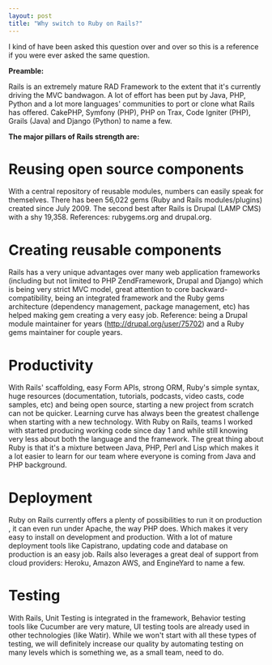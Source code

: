```yaml
---
layout: post
title: "Why switch to Ruby on Rails?"
---
```


I kind of have been asked this question over and over so this is a reference if 
you were ever asked the same question.

**Preamble:**

Rails is an extremely mature RAD Framework to the extent that it's currently 
driving the MVC bandwagon. A lot of effort has been put by Java, PHP, Python and a lot more languages' communities to port or clone what Rails has offered. CakePHP, Symfony (PHP), PHP on Trax, Code Igniter (PHP), Grails (Java) and Django (Python) to name a few.

**The major pillars of Rails strength are:**

Reusing open source components
==============================
With a central repository of reusable modules, numbers can easily speak for 
themselves. There has been 56,022 gems (Ruby and Rails modules/plugins) created 
since July 2009. The second best after Rails is Drupal (LAMP CMS) with a shy 
19,358. References: rubygems.org and drupal.org.

Creating reusable components
=============================
Rails has a very unique advantages over many web application frameworks 
(including but not limited to PHP ZendFramework, Drupal and Django) which is 
being very strict MVC model, great attention to core backward-compatibility, 
being an integrated framework and the Ruby gems architecture (dependency 
management, package management, etc) has helped making gem creating a very easy 
job. Reference: being a Drupal module maintainer for years 
(http://drupal.org/user/75702) and a Ruby gems maintainer for couple years.

Productivity
=============
With Rails' scaffolding, easy Form APIs, strong ORM, Ruby's simple syntax, huge 
resources (documentation, tutorials, podcasts, video casts, code samples, etc) 
and being open source, starting a new project from scratch can not be quicker.
Learning curve has always been the greatest challenge when starting with a new 
technology. With Ruby on Rails, teams I worked with started producing working 
code since day 1 and while still knowing very less about both the language and 
the framework.
The great thing about Ruby is that it's a mixture between Java, PHP, Perl and 
Lisp which makes it a lot easier to learn for our team where everyone is coming 
from Java and PHP background.

Deployment
===========
Ruby on Rails currently offers a plenty of possibilities to run it on production
, it can even run under Apache, the way PHP does. Which makes it very easy to 
install on development and production.
With a lot of mature deployment tools like Capistrano, updating code and 
database on production is an easy job.
Rails also leverages a great deal of support from cloud providers: Heroku, 
Amazon AWS, and EngineYard to name a few.

Testing
========
With Rails, Unit Testing is integrated in the framework, Behavior testing tools 
like Cucumber are very mature, UI testing tools are already used in other 
technologies (like Watir).
While we won't start with all these types of testing, we will definitely 
increase our quality by automating testing on many levels which is something we,
 as a small team, need to do.
